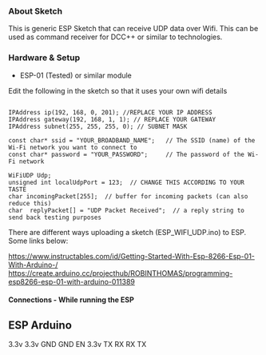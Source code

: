 ### About Sketch

This is generic ESP Sketch that can receive UDP data over Wifi. This can be used as command receiver for DCC++ or similar to technologies.

### Hardware & Setup

- ESP-01 (Tested)  or similar module

Edit the following in the sketch so that it uses your own wifi details

<code>
IPAddress ip(192, 168, 0, 201); //REPLACE YOUR IP ADDRESS
IPAddress gateway(192, 168, 1, 1); // REPLACE YOUR GATEWAY
IPAddress subnet(255, 255, 255, 0); // SUBNET MASK
</code>
<code>
const char* ssid = "YOUR_BROADBAND_NAME";   // The SSID (name) of the Wi-Fi network you want to connect to
const char* password = "YOUR_PASSWORD";     // The password of the Wi-Fi network
</code>
<code>
WiFiUDP Udp;
unsigned int localUdpPort = 123;  // CHANGE THIS ACCORDING TO YOUR TASTE
char incomingPacket[255];  // buffer for incoming packets (can also reduce this)
char  replyPacket[] = "UDP Packet Received";  // a reply string to send back testing purposes
</code>

There are different ways uploading a sketch (ESP_WIFI_UDP.ino) to ESP. Some links below:

https://www.instructables.com/id/Getting-Started-With-Esp-8266-Esp-01-With-Arduino-/
https://create.arduino.cc/projecthub/ROBINTHOMAS/programming-esp8266-esp-01-with-arduino-011389



#### Connections - While running the ESP

ESP         Arduino
--------------------
3.3v         3.3v
GND          GND
EN           3.3v
TX           RX
RX           TX

